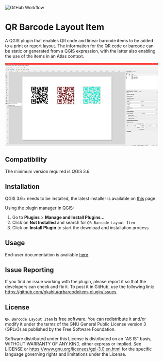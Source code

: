 ![GitHub Workflow](https://github.com/gkahiu/qrbarcodeitem-plugin/workflows/CI%20Workflow/badge.svg)

# QR Barcode Layout Item
A QGIS plugin that enables QR code and linear barcode items to be added to a print or report layout. 
The information for the QR code or barcode can be static or generated from a QGIS expression, with the 
latter also enabling the use of the items in an Atlas context.

![layout_window](docs/images/layout_window.png "Layout Window")

## Compatibility
The minimum version required is QGIS 3.6.

## Installation
QGIS 3.6+ needs to be installed, the latest installer is available 
on [this](https://qgis.org/en/site/forusers/download.html) page.

Using the plugin manager in QGIS:
1. Go to **Plugins** > **Manage and Install Plugins...**
2. Click on **Not Installed** and search for `QR Barcode Layout Item`
3. Click on **Install Plugin** to start the download and installation process


## Usage
End-user documentation is available [here](https://gkahiu.github.io/qrbarcodeitem-plugin/#pg_usage).

## Issue Reporting
If you find an issue working with the plugin, please report it so that the developers can check and 
fix it. To post it in GitHub, use the following 
link: https://github.com/gkahiu/qrbarcodeitem-plugin/issues.

## License
`QR Barcode Layout Item` is free software. You can redistribute it and/or modify it under the terms of the GNU General 
Public License version 3 (GPLv3) as published by the Free Software Foundation. 

Software distributed under this 
License is distributed on an "AS IS" basis, WITHOUT WARRANTY OF ANY KIND, either express or implied. See LICENSE 
or https://www.gnu.org/licenses/gpl-3.0.en.html for the specific language governing rights and limitations under the License.